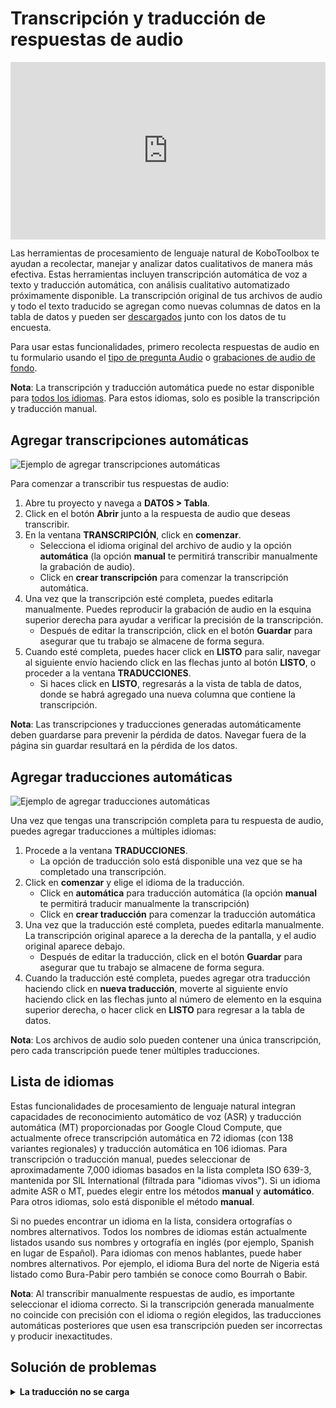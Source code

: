 # Transcripción y traducción de respuestas de audio

<iframe src="https://www.youtube.com/embed/vefmH9JzJTU?si=8aF_U8M6BAft9kRr" style="width: 100%; aspect-ratio: 16 / 9; height: auto; border: 0;" title="YouTube video player" frameborder="0" allow="accelerometer; autoplay; clipboard-write; encrypted-media; gyroscope; picture-in-picture; web-share" allowfullscreen></iframe>

Las herramientas de procesamiento de lenguaje natural de KoboToolbox te ayudan a recolectar, manejar y analizar datos cualitativos de manera más efectiva. Estas herramientas incluyen transcripción automática de voz a texto y traducción automática, con análisis cualitativo automatizado próximamente disponible. La transcripción original de tus archivos de audio y todo el texto traducido se agregan como nuevas columnas de datos en la tabla de datos y pueden ser [descargados](https://support.kobotoolbox.org/export_download.html) junto con los datos de tu encuesta.

Para usar estas funcionalidades, primero recolecta respuestas de audio en tu formulario usando el [tipo de pregunta Audio](https://support.kobotoolbox.org/photo_audio_video_file.html) o [grabaciones de audio de fondo](https://support.kobotoolbox.org/recording-interviews.html).


<p class="note">
    <strong>Nota</strong>: La transcripción y traducción automática puede no estar disponible para <a href="#language-list">todos los idiomas</a>. Para estos idiomas, solo es posible la transcripción y traducción manual.
</p>

## Agregar transcripciones automáticas

![Ejemplo de agregar transcripciones automáticas](images/transcription_translation/transcription.png)

Para comenzar a transcribir tus respuestas de audio:

1. Abre tu proyecto y navega a **DATOS > Tabla**.
2. Click en el botón **Abrir** junto a la respuesta de audio que deseas transcribir.
3. En la ventana **TRANSCRIPCIÓN**, click en **comenzar**.
    - Selecciona el idioma original del archivo de audio y la opción **automática** (la opción **manual** te permitirá transcribir manualmente la grabación de audio).
    - Click en **crear transcripción** para comenzar la transcripción automática.
4. Una vez que la transcripción esté completa, puedes editarla manualmente. Puedes reproducir la grabación de audio en la esquina superior derecha para ayudar a verificar la precisión de la transcripción.
    - Después de editar la transcripción, click en el botón **Guardar** para asegurar que tu trabajo se almacene de forma segura.
5. Cuando esté completa, puedes hacer click en **LISTO** para salir, navegar al siguiente envío haciendo click en las flechas junto al botón **LISTO**, o proceder a la ventana **TRADUCCIONES**.
    - Si haces click en **LISTO**, regresarás a la vista de tabla de datos, donde se habrá agregado una nueva columna que contiene la transcripción.

<p class="note">
    <strong>Nota</strong>: Las transcripciones y traducciones generadas automáticamente deben guardarse para prevenir la pérdida de datos. Navegar fuera de la página sin guardar resultará en la pérdida de los datos.
</p>

## Agregar traducciones automáticas

![Ejemplo de agregar traducciones automáticas](images/transcription_translation/translation.png)

Una vez que tengas una transcripción completa para tu respuesta de audio, puedes agregar traducciones a múltiples idiomas:

1. Procede a la ventana **TRADUCCIONES**.
    - La opción de traducción solo está disponible una vez que se ha completado una transcripción.
2. Click en **comenzar** y elige el idioma de la traducción.
    - Click en **automática** para traducción automática (la opción **manual** te permitirá traducir manualmente la transcripción)
    - Click en **crear traducción** para comenzar la traducción automática
3. Una vez que la traducción esté completa, puedes editarla manualmente. La transcripción original aparece a la derecha de la pantalla, y el audio original aparece debajo.
    - Después de editar la traducción, click en el botón **Guardar** para asegurar que tu trabajo se almacene de forma segura.
4. Cuando la traducción esté completa, puedes agregar otra traducción haciendo click en <i class="k-icon-plus"></i> **nueva traducción**, moverte al siguiente envío haciendo click en las flechas junto al número de elemento en la esquina superior derecha, o hacer click en **LISTO** para regresar a la tabla de datos.

<p class="note">
    <strong>Nota</strong>: Los archivos de audio solo pueden contener una única transcripción, pero cada transcripción puede tener múltiples traducciones.
</p>

## Lista de idiomas

Estas funcionalidades de procesamiento de lenguaje natural integran capacidades de reconocimiento automático de voz (ASR) y traducción automática (MT) proporcionadas por Google Cloud Compute, que actualmente ofrece transcripción automática en 72 idiomas (con 138 variantes regionales) y traducción automática en 106 idiomas. Para transcripción o traducción manual, puedes seleccionar de aproximadamente 7,000 idiomas basados en la lista completa ISO 639-3, mantenida por SIL International (filtrada para "idiomas vivos"). Si un idioma admite ASR o MT, puedes elegir entre los métodos **manual** y **automático**. Para otros idiomas, solo está disponible el método **manual**.

Si no puedes encontrar un idioma en la lista, considera ortografías o nombres alternativos. Todos los nombres de idiomas están actualmente listados usando sus nombres y ortografía en inglés (por ejemplo, Spanish en lugar de Español). Para idiomas con menos hablantes, puede haber nombres alternativos. Por ejemplo, el idioma Bura del norte de Nigeria está listado como Bura-Pabir pero también se conoce como Bourrah o Babir.

<p class="note">
    <strong>Nota</strong>: Al transcribir manualmente respuestas de audio, es importante seleccionar el idioma correcto. Si la transcripción generada manualmente no coincide con precisión con el idioma o región elegidos, las traducciones automáticas posteriores que usen esa transcripción pueden ser incorrectas y producir inexactitudes.
</p>

## Solución de problemas

<details>
    <summary><strong>La traducción no se carga</strong></summary>
    A veces, la segunda traducción puede quedarse atascada con un ícono de carga. Si esto sucede, actualiza la página y la traducción debería aparecer. Este es un problema en el que estamos trabajando para solucionar.
</details>